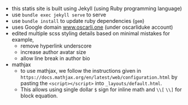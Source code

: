 - this statis site is built using Jekyll (using Ruby programming language)
- use `bundle exec jekyll serve` to serve
- use `bundle install` to update ruby dependencies (`gem`)
- uses Google domain www.oscarli.one (under oscarliduke account)
- edited multiple scss styling details based on minimal mistakes
    for example,
    - remove hyperlink underscore
    - increase author avatar size
    - allow line break in author bio
- mathjax
    - to use mathjax, we follow the instructions given in 
    `https://docs.mathjax.org/en/latest/web/configuration.html`
    by pasting the `<script></script>` into `_layouts/default.html`.
    - This allows using single dollar `$` sign for inline math and `\\[` `\\]` for
    block equation.